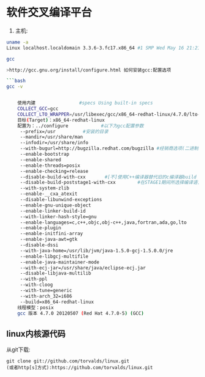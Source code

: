 # 软件交叉编译平台

1. 主机:
```bash
uname -a
Linux localhost.localdomain 3.3.6-3.fc17.x86_64 #1 SMP Wed May 16 21:21:18 UTC 2012 x86_64 x86_64 x86_64 GNU/Linux

gcc

>http://gcc.gnu.org/install/configure.html 如何安装gcc:配置选项

```bash
gcc -v


	使用内建 				#specs Using built-in specs
	COLLECT_GCC=gcc
	COLLECT_LTO_WRAPPER=/usr/libexec/gcc/x86_64-redhat-linux/4.7.0/lto-wrapper
	目标(Target)：x86_64-redhat-linux
	配置为：../configure			#以下为gcc配置参数 
	 --prefix=/usr 			#安装的目录 
	 --mandir=/usr/share/man 
	 --infodir=/usr/share/info
	 --with-bugurl=http://bugzilla.redhat.com/bugzilla #经销商选项(二进制版)
	 --enable-bootstrap 
	 --enable-shared
	 --enable-threads=posix 
	 --enable-checking=release
	 --disable-build-with-cxx 		#[不]使用C++编译器替代旧的c编译器build
	 --disable-build-poststage1-with-cxx		#在STAGE1期间所选择编译语言种类,Mostly useful for compiler development.
	 --with-system-zlib 
	 --enable-__cxa_atexit
	 --disable-libunwind-exceptions 
	 --enable-gnu-unique-object
	 --enable-linker-build-id 
	 --with-linker-hash-style=gnu
	 --enable-languages=c,c++,objc,obj-c++,java,fortran,ada,go,lto
	 --enable-plugin 
	 --enable-initfini-array 
	 --enable-java-awt=gtk 
	 --disable-dssi 
	 --with-java-home=/usr/lib/jvm/java-1.5.0-gcj-1.5.0.0/jre 
	 --enable-libgcj-multifile 
	 --enable-java-maintainer-mode 
	 --with-ecj-jar=/usr/share/java/eclipse-ecj.jar 
	 --disable-libjava-multilib 
	 --with-ppl
	 --with-cloog 
	 --with-tune=generic 
	 --with-arch_32=i686 
	 --build=x86_64-redhat-linux
	线程模型：posix
	gcc 版本 4.7.0 20120507 (Red Hat 4.7.0-5) (GCC) 
```

## linux内核源代码
从git下载:

	git clone git://github.com/torvalds/linux.git
	(或者http[s]方式):https://github.com/torvalds/linux.git

